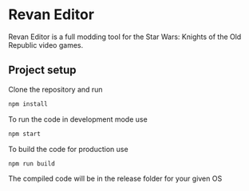 # Revan Editor

Revan Editor is a full modding tool for the Star Wars: Knights of the Old Republic video games.

## Project setup

Clone the repository and run

```bash
npm install
```

To run the code in development mode use

```bash
npm start
```

To build the code for production use

```bash
npm run build
```

The compiled code will be in the release folder for your given OS

